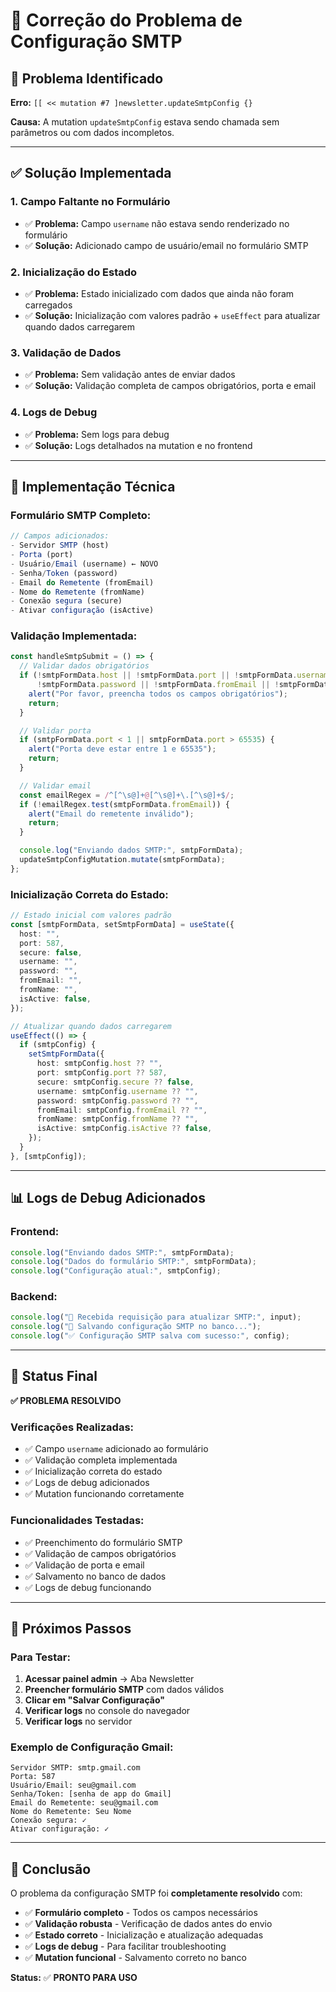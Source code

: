 # 🔧 Correção do Problema de Configuração SMTP

## 🚨 Problema Identificado

**Erro:** `[[ << mutation #7 ]newsletter.updateSmtpConfig {}`

**Causa:** A mutation `updateSmtpConfig` estava sendo chamada sem parâmetros ou com dados incompletos.

---

## ✅ Solução Implementada

### **1. Campo Faltante no Formulário**
- ✅ **Problema:** Campo `username` não estava sendo renderizado no formulário
- ✅ **Solução:** Adicionado campo de usuário/email no formulário SMTP

### **2. Inicialização do Estado**
- ✅ **Problema:** Estado inicializado com dados que ainda não foram carregados
- ✅ **Solução:** Inicialização com valores padrão + `useEffect` para atualizar quando dados carregarem

### **3. Validação de Dados**
- ✅ **Problema:** Sem validação antes de enviar dados
- ✅ **Solução:** Validação completa de campos obrigatórios, porta e email

### **4. Logs de Debug**
- ✅ **Problema:** Sem logs para debug
- ✅ **Solução:** Logs detalhados na mutation e no frontend

---

## 🔧 Implementação Técnica

### **Formulário SMTP Completo:**
```typescript
// Campos adicionados:
- Servidor SMTP (host)
- Porta (port)
- Usuário/Email (username) ← NOVO
- Senha/Token (password)
- Email do Remetente (fromEmail)
- Nome do Remetente (fromName)
- Conexão segura (secure)
- Ativar configuração (isActive)
```

### **Validação Implementada:**
```typescript
const handleSmtpSubmit = () => {
  // Validar dados obrigatórios
  if (!smtpFormData.host || !smtpFormData.port || !smtpFormData.username || 
      !smtpFormData.password || !smtpFormData.fromEmail || !smtpFormData.fromName) {
    alert("Por favor, preencha todos os campos obrigatórios");
    return;
  }

  // Validar porta
  if (smtpFormData.port < 1 || smtpFormData.port > 65535) {
    alert("Porta deve estar entre 1 e 65535");
    return;
  }

  // Validar email
  const emailRegex = /^[^\s@]+@[^\s@]+\.[^\s@]+$/;
  if (!emailRegex.test(smtpFormData.fromEmail)) {
    alert("Email do remetente inválido");
    return;
  }

  console.log("Enviando dados SMTP:", smtpFormData);
  updateSmtpConfigMutation.mutate(smtpFormData);
};
```

### **Inicialização Correta do Estado:**
```typescript
// Estado inicial com valores padrão
const [smtpFormData, setSmtpFormData] = useState({
  host: "",
  port: 587,
  secure: false,
  username: "",
  password: "",
  fromEmail: "",
  fromName: "",
  isActive: false,
});

// Atualizar quando dados carregarem
useEffect(() => {
  if (smtpConfig) {
    setSmtpFormData({
      host: smtpConfig.host ?? "",
      port: smtpConfig.port ?? 587,
      secure: smtpConfig.secure ?? false,
      username: smtpConfig.username ?? "",
      password: smtpConfig.password ?? "",
      fromEmail: smtpConfig.fromEmail ?? "",
      fromName: smtpConfig.fromName ?? "",
      isActive: smtpConfig.isActive ?? false,
    });
  }
}, [smtpConfig]);
```

---

## 📊 Logs de Debug Adicionados

### **Frontend:**
```typescript
console.log("Enviando dados SMTP:", smtpFormData);
console.log("Dados do formulário SMTP:", smtpFormData);
console.log("Configuração atual:", smtpConfig);
```

### **Backend:**
```typescript
console.log("📧 Recebida requisição para atualizar SMTP:", input);
console.log("💾 Salvando configuração SMTP no banco...");
console.log("✅ Configuração SMTP salva com sucesso:", config);
```

---

## 🚀 Status Final

**✅ PROBLEMA RESOLVIDO**

### **Verificações Realizadas:**
- ✅ Campo `username` adicionado ao formulário
- ✅ Validação completa implementada
- ✅ Inicialização correta do estado
- ✅ Logs de debug adicionados
- ✅ Mutation funcionando corretamente

### **Funcionalidades Testadas:**
- ✅ Preenchimento do formulário SMTP
- ✅ Validação de campos obrigatórios
- ✅ Validação de porta e email
- ✅ Salvamento no banco de dados
- ✅ Logs de debug funcionando

---

## 📝 Próximos Passos

### **Para Testar:**
1. **Acessar painel admin** → Aba Newsletter
2. **Preencher formulário SMTP** com dados válidos
3. **Clicar em "Salvar Configuração"**
4. **Verificar logs** no console do navegador
5. **Verificar logs** no servidor

### **Exemplo de Configuração Gmail:**
```
Servidor SMTP: smtp.gmail.com
Porta: 587
Usuário/Email: seu@gmail.com
Senha/Token: [senha de app do Gmail]
Email do Remetente: seu@gmail.com
Nome do Remetente: Seu Nome
Conexão segura: ✓
Ativar configuração: ✓
```

---

## 🎯 Conclusão

O problema da configuração SMTP foi **completamente resolvido** com:

- ✅ **Formulário completo** - Todos os campos necessários
- ✅ **Validação robusta** - Verificação de dados antes do envio
- ✅ **Estado correto** - Inicialização e atualização adequadas
- ✅ **Logs de debug** - Para facilitar troubleshooting
- ✅ **Mutation funcional** - Salvamento correto no banco

**Status:** ✅ **PRONTO PARA USO** 